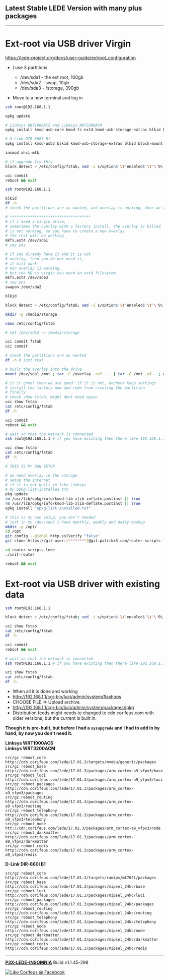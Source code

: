 [//]: #@corifeus-header

## Latest Stable LEDE Version with many plus packages

---
                        
[//]: #@corifeus-header:end
# Ext-root via USB driver Virgin

https://lede-project.org/docs/user-guide/extroot_configuration

* I use 3 partitions
  * /dev/sda1 - the ext root, 100gb
  * /dev/sda2 - swap, 10gb
  * /dev/sda3 - /storage, 390gb

* Move to a new terminal and log in

```bash
ssh root@192.168.1.1

opkg update

# Linksys WRT1900ACS and Linksys WRT3200ACM 
opkg install kmod-usb-core kmod-fs-ext4 kmod-usb-storage-extras blkid block-mount e2fsprogs fdisk 

# D-Link DIR-860l B1
opkg install kmod-usb3 blkid kmod-usb-storage-extras blkid block-mount fdisk e2fsprogs 

insmod xhci-mtk

# if upgrade try this
block detect > /etc/config/fstab; sed -i s/option$'\t'enabled$'\t'\'0\'/option$'\t'enabled$'\t'\'1\'/ /etc/config/fstab; sed -i s#/mnt/sda1#/overlay# /etc/config/fstab; cat /etc/config/fstab;

uci commit
reboot && exit

ssh root@192.168.1.1

blkid
df -h
# check the partitions are as wanted, and overlay is working, then we are done

# ************************************
# if i need a virgin drive, 
# sometimes the overlay with a factory install, the overlay is killed
# is not working, so you have to create a new overlay
# the rest will be working
mkfs.ext4 /dev/sda1
# say yes

# if you already have it and it is not
# overlay, then you do not need it,
# it will work
# non overlay is working,
# but the HD is virgin you need an ext4 filesytem 
mkfs.ext4 /dev/sda3
# say yes
swapon /dev/sda2

blkid

block detect > /etc/config/fstab; sed -i s/option$'\t'enabled$'\t'\'0\'/option$'\t'enabled$'\t'\'1\'/ /etc/config/fstab; sed -i s#/mnt/sda1#/overlay# /etc/config/fstab; cat /etc/config/fstab;

mkdir -p /media/storage

nano /etc/config/fstab

# set /dev/sda3 -> /media/storage

uci commit fstab
uci commit

# check the partitions are as wanted
df -h # just test

# built the overlay into the drive
mount /dev/sda1 /mnt ; tar -C /overlay -cvf - . | tar -C /mnt -xf - ; umount /mnt

# is it good? then we are good! if it is not, uncheck Keep settings 
# install the factory now and redo from creating the partition
# finally 
# check show fstab, might dont need again
uci show fstab 
cat /etc/config/fstab
df -h 

uci commit
reboot && exit

# wait so that the network is connected
ssh root@192.168.1.1 # if you have existing then there like 192.168.1.1

uci show fstab 
cat /etc/config/fstab
df -h 

# THIS IS MY OWN SETUP

# we need overlay in the storage
# setup the internet
# if it is not built in like Linksys
# my opkg-list-installed.txt 
pkg update
rm /usr/lib/opkg/info/kmod-lib-zlib-inflate.postinst || true
rm /usr/lib/opkg/info/kmod-lib-zlib-deflate.postinst || true
opkg install "opkg-list-installed.txt"

# this is my own setup, you don't needed
# just in my /dev/sda3 i have monthly, weekly and daily backup
mkdir -p /opt/ 
cd /opt 
git config --global http.sslVerify "false" 
git clone https://git-user:[********]@git.patrikx3.com/router-scripts-lede.git 

cd router-scripts-lede
./init-router

reboot && exit
```

# Ext-root via USB driver with existing data

```bash
ssh root@192.168.1.1

block detect > /etc/config/fstab; sed -i s/option$'\t'enabled$'\t'\'0\'/option$'\t'enabled$'\t'\'1\'/ /etc/config/fstab; sed -i s#/mnt/sda1#/overlay# /etc/config/fstab; cat /etc/config/fstab;

uci show fstab 
cat /etc/config/fstab
df -h 

uci commit
reboot && exit

# wait so that the network is connected
ssh root@192.168.1.1 # if you have existing then there like 192.168.1.1

uci show fstab 
cat /etc/config/fstab
df -h 


```

* When all it is done and working 
* http://192.168.1.1/cgi-bin/luci/admin/system/flashops
* CHOOSE FILE => Upload archive
* http://192.168.1.1/cgi-bin/luci/admin/system/packages/ipkg
* Distribution feeds might needs to changed to cdn.corifeus.com with older versions, but the current is built in.

**Though it is pre-built, but before I had a ```sysupgrade``` and I had to add in by hand, by now you don't need it.**

**Linksys WRT1900ACS**  
**Linksys WRT3200ACM**  
```text
src/gz reboot_core http://cdn.corifeus.com/lede/17.01.3/targets/mvebu/generic/packages
src/gz reboot_base http://cdn.corifeus.com/lede/17.01.3/packages/arm_cortex-a9_vfpv3/base
src/gz reboot_luci http://cdn.corifeus.com/lede/17.01.3/packages/arm_cortex-a9_vfpv3/luci
src/gz reboot_packages http://cdn.corifeus.com/lede/17.01.3/packages/arm_cortex-a9_vfpv3/packages
src/gz reboot_routing http://cdn.corifeus.com/lede/17.01.3/packages/arm_cortex-a9_vfpv3/routing
src/gz reboot_telephony http://cdn.corifeus.com/lede/17.01.3/packages/arm_cortex-a9_vfpv3/telephony
src/gz reboot_node htt://cdn.corifeus.com/lede/17.01.3/packages/arm_cortex-a9_vfpv3/node
src/gz reboot_darkmatter http://cdn.corifeus.com/lede/17.01.3/packages/arm_cortex-a9_vfpv3/darkmatter
src/gz reboot_redis http://cdn.corifeus.com/lede/17.01.3/packages/arm_cortex-a9_vfpv3/redis
``` 

**D-Link DIR-860l B1**
```text
src/gz reboot_core http://cdn.corifeus.com/lede/17.01.3/targets/ramips/mt7621/packages
src/gz reboot_base http://cdn.corifeus.com/lede/17.01.3/packages/mipsel_24kc/base
src/gz reboot_luci http://cdn.corifeus.com/lede/17.01.3/packages/mipsel_24kc/luci
src/gz reboot_packages http://cdn.corifeus.com/lede/17.01.3/packages/mipsel_24kc/packages
src/gz reboot_routing http://cdn.corifeus.com/lede/17.01.3/packages/mipsel_24kc/routing
src/gz reboot_telephony http://cdn.corifeus.com/lede/17.01.3/packages/mipsel_24kc/telephony
src/gz reboot_node http://cdn.corifeus.com/lede/17.01.3/packages/mipsel_24kc/node
src/gz reboot_darkmatter http://cdn.corifeus.com/lede/17.01.3/packages/mipsel_24kc/darkmatter
src/gz reboot_redis http://cdn.corifeus.com/lede/17.01.3/packages/mipsel_24kc/redis
``` 

[//]: #@corifeus-footer

---

[**P3X-LEDE-INSOMNIA**](https://pages.corifeus.com/lede-insomnia) Build v1.1.45-298 

[![Like Corifeus @ Facebook](https://img.shields.io/badge/LIKE-Corifeus-3b5998.svg)](https://www.facebook.com/corifeus.software) 
 

[//]: #@corifeus-footer:end